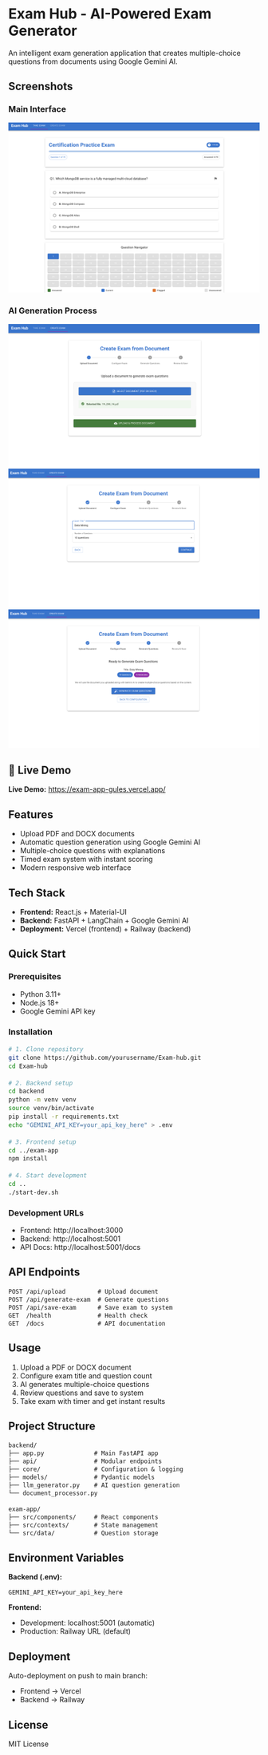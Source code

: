 # Exam Hub - AI-Powered Exam Generator

An intelligent exam generation application that creates multiple-choice questions from documents using Google Gemini AI.

## Screenshots

### Main Interface
![Main Interface](images/main_page.png)

### AI Generation Process
![Generation Step 1](images/genai1.png)
![Generation Step 2](images/genai2.png)
![Generation Step 3](images/genai3.png)

## 🚀 Live Demo

**Live Demo:** https://exam-app-gules.vercel.app/

## Features

- Upload PDF and DOCX documents
- Automatic question generation using Google Gemini AI
- Multiple-choice questions with explanations
- Timed exam system with instant scoring
- Modern responsive web interface

## Tech Stack

- **Frontend:** React.js + Material-UI
- **Backend:** FastAPI + LangChain + Google Gemini AI
- **Deployment:** Vercel (frontend) + Railway (backend)

## Quick Start

### Prerequisites
- Python 3.11+
- Node.js 18+
- Google Gemini API key

### Installation

```bash
# 1. Clone repository
git clone https://github.com/yourusername/Exam-hub.git
cd Exam-hub

# 2. Backend setup
cd backend
python -m venv venv
source venv/bin/activate
pip install -r requirements.txt
echo "GEMINI_API_KEY=your_api_key_here" > .env

# 3. Frontend setup  
cd ../exam-app
npm install

# 4. Start development
cd ..
./start-dev.sh
```

### Development URLs
- Frontend: http://localhost:3000
- Backend: http://localhost:5001
- API Docs: http://localhost:5001/docs

## API Endpoints

```
POST /api/upload         # Upload document
POST /api/generate-exam  # Generate questions
POST /api/save-exam      # Save exam to system
GET  /health             # Health check
GET  /docs               # API documentation
```

## Usage

1. Upload a PDF or DOCX document
2. Configure exam title and question count
3. AI generates multiple-choice questions
4. Review questions and save to system
5. Take exam with timer and get instant results

## Project Structure

```
backend/
├── app.py              # Main FastAPI app
├── api/                # Modular endpoints
├── core/               # Configuration & logging
├── models/             # Pydantic models
├── llm_generator.py    # AI question generation
└── document_processor.py

exam-app/
├── src/components/     # React components
├── src/contexts/       # State management
└── src/data/           # Question storage
```

## Environment Variables

**Backend (.env):**
```
GEMINI_API_KEY=your_api_key_here
```

**Frontend:**
- Development: localhost:5001 (automatic)
- Production: Railway URL (default)

## Deployment

Auto-deployment on push to main branch:
- Frontend → Vercel
- Backend → Railway

## License

MIT License
